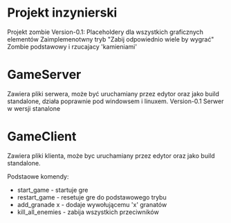 # Projekt inzynierski
Projekt zombie 
Version-0.1:
Placeholdery dla wszystkich graficznych elementów
Zaimplemenotwny tryb "Zabij odpowiednio wiele by wygrać"
Zombie podstawowy i rzucajacy 'kamieniami'


# GameServer
Zawiera pliki serwera, może być uruchamiany przez edytor oraz jako build standalone, działa poprawnie pod windowsem i linuxem.
Version-0.1
Serwer w wersji stanalone

# GameClient
Zawiera pliki klienta, może byc uruchamiany przez edytor oraz jako build standalone.

Podstaowe komendy:
  * start_game - startuje gre
  * restart_game - resetuje gre do podstawowego trybu
  * add_granade x  -  dodaje wywołującemu 'x' granatów
  * kill_all_enemies - zabija wszystkich przeciwników

